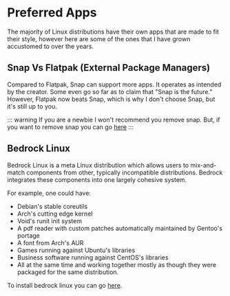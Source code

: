 # Preferred Apps

The majority of Linux distributions have their own apps that are made to fit their style, however here are some of the ones that I have grown accustomed to over the years.

## Snap Vs Flatpak (External Package Managers)

Compared to Flatpak, Snap can support more apps. It operates as intended by the creator. Some even go so far as to claim that "Snap is the future." However, Flatpak now beats Snap, which is why I don't choose Snap, but it's still up to you.

::: warning
If you are a newbie I won't recommend you remove snap. But, if you want to remove snap you can go [here](https://www.kevin-custer.com/blog/disabling-snaps-in-ubuntu-20-04/)
:::

## Bedrock Linux

Bedrock Linux is a meta Linux distribution which allows users to mix-and-match components from other, typically incompatible distributions. Bedrock integrates these components into one largely cohesive system.

For example, one could have:

- Debian's stable coreutils
- Arch's cutting edge kernel
- Void's runit init system
- A pdf reader with custom patches automatically maintained by Gentoo's portage
- A font from Arch's AUR
- Games running against Ubuntu's libraries
- Business software running against CentOS's libraries
- All at the same time and working together mostly as though they were packaged for the same distribution.

To install bedrock linux you can go [here](https://bedrocklinux.org/0.7/installation-instructions.html).